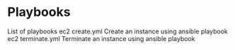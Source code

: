 # Playbooks
List of playbooks
ec2 create.yml
  Create an instance using ansible playbook
ec2 terminate.yml
  Terminate an instance using ansible playbook
